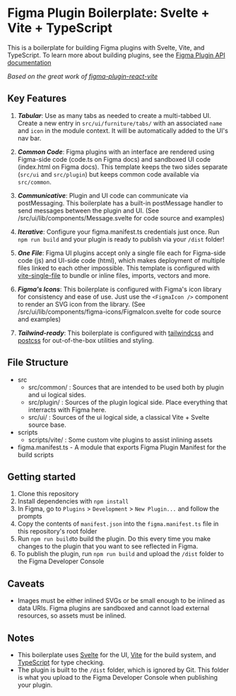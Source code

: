 # Figma Plugin Boilerplate: Svelte + Vite + TypeScript

This is a boilerplate for building Figma plugins with Svelte, Vite, and TypeScript. To learn more about building plugins, see the [Figma Plugin API documentation](https://www.figma.com/plugin-docs/intro/)

_Based on the great work of [figma-plugin-react-vite](https://github.com/CoconutGoodie/figma-plugin-react-vite)_

## Key Features

1. **_Tabular_**: Use as many tabs as needed to create a multi-tabbed UI. Create a new entry in `src/ui/furniture/tabs/` with an associated `name` and `icon` in the module context. It will be automatically added to the UI's nav bar.

2. **_Common Code_**: Figma plugins with an interface are rendered using Figma-side code (code.ts on Figma docs) and sandboxed UI code (index.html on Figma docs). This template keeps the two sides separate (`src/ui` and `src/plugin`) but keeps common code available via `src/common`.

3. **_Communicative_**: Plugin and UI code can communicate via postMessaging. This boilerplate has a built-in postMessage handler to send messages between the plugin and UI. (See /src/ui/lib/components/Message.svelte for code source and examples)

4. **_Iterative_**: Configure your figma.manifest.ts credentials just once. Run `npm run build` and your plugin is ready to publish via your `/dist` folder!

5. **_One File_**: Figma UI plugins accept only a single file each for Figma-side code (js) and UI-side code (html), which makes deployment of multiple files linked to each other impossible. This template is configured with [vite-single-file](https://www.npmjs.com/package/vite-plugin-singlefile) to bundle or inline files, imports, vectors and more.

6. **_Figma's Icons_**: This boilerplate is configured with Figma's icon library for consistency and ease of use. Just use the `<FigmaIcon />` component to render an SVG icon from the library. (See /src/ui/lib/components/figma-icons/FigmaIcon.svelte for code source and examples)

7. **_Tailwind-ready_**: This boilerplate is configured with [tailwindcss](https://tailwindcss.com/) and [postcss](https://postcss.org/) for out-of-the-box utilities and styling.

## File Structure

- src
  - src/common/ : Sources that are intended to be used both by plugin and ui logical sides.
  - src/plugin/ : Sources of the plugin logical side. Place everything that interracts with Figma here.
  - src/ui/ : Sources of the ui logical side, a classical Vite + Svelte source base.
- scripts
  - scripts/vite/ : Some custom vite plugins to assist inlining assets
- figma.manifest.ts - A module that exports Figma Plugin Manifest for the build scripts

## Getting started

1. Clone this repository
2. Install dependencies with `npm install`
3. In Figma, go to `Plugins` > `Development` > `New Plugin...` and follow the prompts
4. Copy the contents of `manifest.json` into the `figma.manifest.ts` file in this repository's root folder
5. Run `npm run build`to build the plugin. Do this every time you make changes to the plugin that you want to see reflected in Figma.
6. To publish the plugin, run `npm run build` and upload the `/dist` folder to the Figma Developer Console

## Caveats

- Images must be either inlined SVGs or be small enough to be inlined as data URIs. Figma plugins are sandboxed and cannot load external resources, so assets must be inlined.

## Notes

- This boilerplate uses [Svelte](https://svelte.dev/) for the UI, [Vite](https://vitejs.dev/) for the build system, and [TypeScript](https://www.typescriptlang.org/) for type checking.
- The plugin is built to the `/dist` folder, which is ignored by Git. This folder is what you upload to the Figma Developer Console when publishing your plugin.
